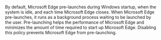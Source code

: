 By default, Microsoft Edge pre-launches during Windows startup, when the system is idle, and each time Microsoft Edge closes. When Microsoft Edge pre-launches, it runs as a background process waiting to be launched by the user. Pre-launching helps the performance of Microsoft Edge and minimizes the amount of time required to start up Microsoft Edge. Disabling this policy prevents Microsoft Edge from pre-launching.